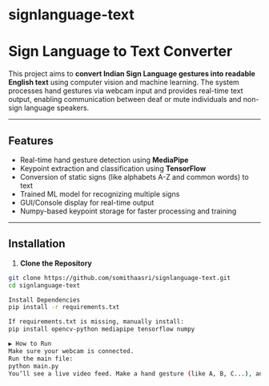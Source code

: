 ﻿# signlanguage-text
# Sign Language to Text Converter 

This project aims to **convert Indian Sign Language gestures into readable English text** using computer vision and machine learning. The system processes hand gestures via webcam input and provides real-time text output, enabling communication between deaf or mute individuals and non-sign language speakers.

---

## Features

- Real-time hand gesture detection using **MediaPipe**
- Keypoint extraction and classification using **TensorFlow**
- Conversion of static signs (like alphabets A-Z and common words) to text
- Trained ML model for recognizing multiple signs
- GUI/Console display for real-time output
- Numpy-based keypoint storage for faster processing and training

---

## Installation

1. **Clone the Repository**
```bash
git clone https://github.com/somithaasri/signlanguage-text.git
cd signlanguage-text

Install Dependencies
pip install -r requirements.txt

If requirements.txt is missing, manually install:
pip install opencv-python mediapipe tensorflow numpy

▶️ How to Run
Make sure your webcam is connected.
Run the main file:
python main.py
You’ll see a live video feed. Make a hand gesture (like A, B, C...), and the detected letter will appear as text on the screen.






